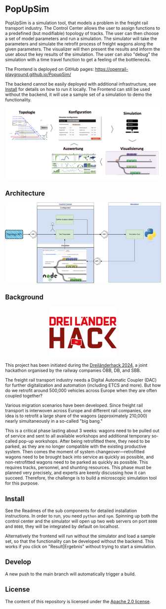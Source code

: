 # PopUpSim

PopUpSim is a simulation tool, that models a problem in the freight rail transport industry. The Control Center allows the user to assign functions to a predefined (but modifiable) topology of tracks. The user can then choose a set of model parameters and run a simulation. The simulator will take the parameters and simulate the retrofit process of freight wagons along the given parameters. The visualizer will then present the results and inform the user about the key results of the simulation. The user can also "debug" the simulation with a time travel function to get a feeling of the bottlenecks.

The Frontend is deployed on GitHub pages: https://openrail-playground.github.io/PopupSim/

The backend cannot be easily deployed with additional infrastructure, see [Install](#install) for details on how to run it locally. The Frontend can still be used without the backend, it will use a sample set of a simulation to demo the functionality.

![overview.png](img/overview.png)

## Architecture

![architecture.png](img/architecture.png)

## Background

<p align="center">
  <img alt="Dreiländerhack Logo" src="img/3LH.png" width="220"/>
</p>

This project has been initiated during
the [Dreiländerhack 2024](https://data.deutschebahn.com/opendata/Veranstaltungen/DreiLaenderHack-2024-12737424), a joint
hackathon organised by the railway companies ÖBB, DB, and SBB.

The freight rail transport industry needs a Digital Automatic Coupler (DAC) for further digitalization and automation (including ETCS and more). But how do we retrofit around 500,000 vehicles across Europe when they are often coupled
together?

Various migration scenarios have been developed. Since freight rail transport is interwoven across Europe and different rail companies, one idea is to retrofit a large share of the wagons (approximately 210,000) nearly simultaneously in a so-called "big bang."

This is a critical phase lasting about 3 weeks: wagons need to be pulled out of service and sent to all available workshops and additional temporary so-called pop-up workshops.
After being retrofitted there, they need to be parked, as they are no longer compatible with the existing productive system.
Then comes the moment of system changeover—retrofitted wagons need to be brought back into service as quickly as possible, and non-retrofitted wagons
need to be parked as quickly as possible.
This requires tracks, personnel, and shunting resources.
This phase must be planned very precisely, and experts are keenly discussing how it can succeed.
Therefore, the challenge is to build a microscopic simulation tool for this purpose.

## Install

See the Readmes of the sub components for detailed installation instructions. In order to run, you need `python` and `npm`. Spinning up both the control center and the simulator will open up two web servers on port `8000` and `8080`, they will be integrated by default on localhost.

Alternatively the frontend will run without the simulator and load a sample set, so that the functionality can be developed without the backend. This works if you click on "Result|Ergebnis" without trying to start a simulation.

## Develop

A new push to the main branch will automatically trigger a build.


## License

The content of this repository is licensed under the [Apache 2.0 license](LICENSE).
